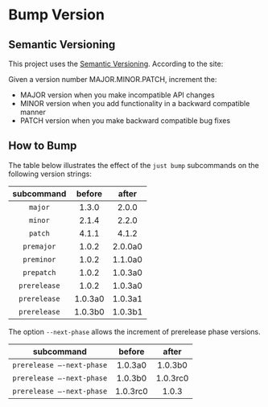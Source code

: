 # Bump Version

## Semantic Versioning

This project uses the [Semantic Versioning](https://semver.org). According to the site:

Given a version number MAJOR.MINOR.PATCH, increment the:

- MAJOR version when you make incompatible API changes
- MINOR version when you add functionality in a backward compatible manner
- PATCH version when you make backward compatible bug fixes

## How to Bump

The table below illustrates the effect of the `just bump` subcommands on the following version strings:

|subcommand|before|after|
|:---:|:---:|:---:|
|`major`|1.3.0|2.0.0|
|`minor`|2.1.4|2.2.0|
|`patch`|4.1.1|4.1.2|
|`premajor`|1.0.2|2.0.0a0|
|`preminor`|1.0.2|1.1.0a0|
|`prepatch`|1.0.2|1.0.3a0|
|`prerelease`|1.0.2|1.0.3a0|
|`prerelease`|1.0.3a0|1.0.3a1|
|`prerelease`|1.0.3b0|1.0.3b1|

The option `--next-phase` allows the increment of prerelease phase versions.

|subcommand|before|after|
|:---:|:---:|:---:|
|`prerelease –-next-phase`|1.0.3a0|1.0.3b0|
|`prerelease –-next-phase`|1.0.3b0|1.0.3rc0|
|`prerelease –-next-phase`|1.0.3rc0|1.0.3|
